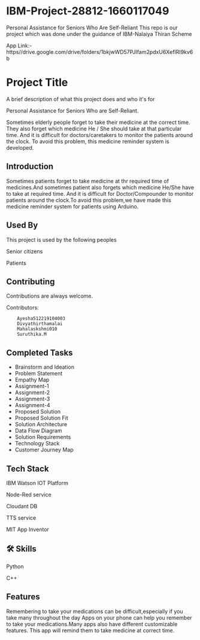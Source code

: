 # IBM-Project-28812-1660117049
Personal Assistance for Seniors Who Are Self-Reliant This repo is our project which was done under the guidance of IBM-Nalaiya Thiran Scheme

App Link:-  https//drive.google.com/drive/folders/1bkjwWD57PJIfam2pdxU6XefIRI9kv6b


# Project Title

A brief description of what this project does and who it's for

Personal Assistance for Seniors Who are Self-Reliant.

Sometimes elderly people forget to take their medicine at the correct time. They also forget which medicine He / She should take at that particular time. And it is difficult for doctors/caretakers to monitor the patients around the clock. To avoid this problem, this medicine reminder system is developed.

## Introduction

Sometimes patients forget to take medicine at thr required time of medicines.And sometimes patient also forgets which medicine He/She have to take at required time. 
And it is difficult for Doctor/Compounder to monitor patients around the clock.To avoid this problem,we have made this medicine reminder system for patients using Arduino.


## Used By


This project is used by the following peoples

Senior citizens

Patients

## Contributing

Contributions are always welcome.

Contributors:

        Ayesha512219104003
        Divyathirthamalai
        Mahalaskshmi010
        Suruthika.M
        
## Completed Tasks

* Brainstorm and Ideation
* Problem Statement
* Empathy Map
* Assignment-1
* Assignment-2
* Assignment-3
* Assignment-4
* Proposed Solution
* Proposed Solution Fit
* Solution Architecture
* Data Flow Diagram
* Solution Requirements
* Technology Stack
* Customer Journey Map


## Tech Stack

IBM Watson IOT Platform

Node-Red service

Cloudant DB

TTS service

MIT App Inventor
## 🛠 Skills

Python

C++


## Features

Remembering to take your medications can be difficult,especially if you take many throughout the day
Apps on your phone can help you remember to take your medications.Many apps  also have different customizable features.
This app will remind them to take medicine at correct time.

## 

